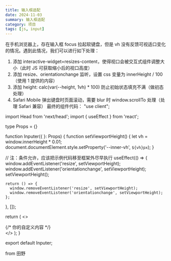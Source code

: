 ```yaml
---
title: 输入框适配
date: 2024-11-03
summary: 输入框适配
category: 项目
tags: [js, input]
---
```


在手机浏览器上，存在输入框 focus 拉起软键盘，但是 vh 没有反馈可视适口变化的情况。遇到此情况，我们可以进行如下处理：
1. 添加 interactive-widget=resizes-content，使得视口会被交互式组件调整大小（此时 JS 可获取缩小后的视口高度）
<meta
    name="viewport"
    content="width=device-width, initial-scale=1.0,interactive-widget=resizes-content"
/>
2. 添加 resize、orientationchange 监听，设置 css 变量为 innerHeight / 100（使用 1 提供的内容）
3. 添加 height: calc(var(--height, 1vh) * 100) 防止初始状态填充不满（做初态处理）
4. Safari Mobile 弹出键盘时页面滚动，需要 blur 时 window.scrollTo 处理（处理 Safari 兼容）
最终的组件代码：
"use client";

import Head from 'next/head';
import { useEffect } from 'react';

type Props = {}

function Inputer({ }: Props) {
  function setViewportHeight() {
    let vh = window.innerHeight * 0.01;
    document.documentElement.style.setProperty('--inner-vh', `${vh}px`);
  }

  // 注：条件允许，应该把示例代码移至框架外尽早执行
  useEffect(() => {
    window.addEventListener('resize', setViewportHeight);
    window.addEventListener('orientationchange', setViewportHeight);
    setViewportHeight();

    return () => {
      window.removeEventListener('resize', setViewportHeight);
      window.removeEventListener('orientationchange', setViewportHeight);
    };
  }, []);

  return (
    <>
      <Head>
        <meta name="viewport" content="width=device-width, initial-scale=1.0,interactive-widget=resizes-content" />
      </Head>
      <main className='flex flex-col h-[calc(var(--inner-vh,1vh)*100)] bg-slate-200'>
        {/* 你的自定义内容 */}
      </main>
    </>
  );
}

export default Inputer;



from 田野 

